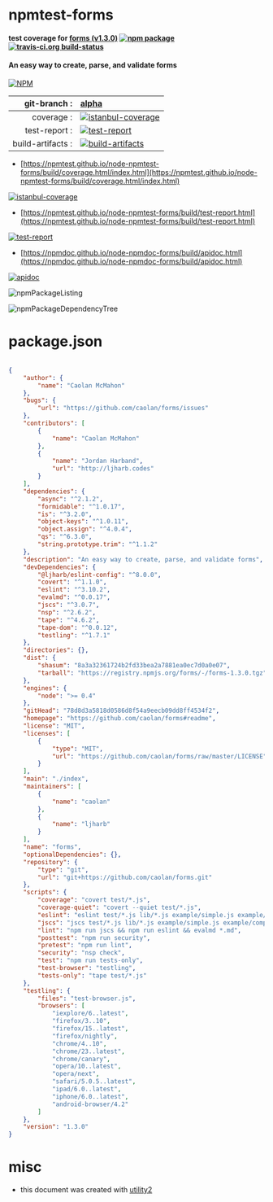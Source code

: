 # npmtest-forms

#### test coverage for  [forms (v1.3.0)](https://github.com/caolan/forms#readme)  [![npm package](https://img.shields.io/npm/v/npmtest-forms.svg?style=flat-square)](https://www.npmjs.org/package/npmtest-forms) [![travis-ci.org build-status](https://api.travis-ci.org/npmtest/node-npmtest-forms.svg)](https://travis-ci.org/npmtest/node-npmtest-forms)

#### An easy way to create, parse, and validate forms

[![NPM](https://nodei.co/npm/forms.png?downloads=true&downloadRank=true&stars=true)](https://www.npmjs.com/package/forms)

| git-branch : | [alpha](https://github.com/npmtest/node-npmtest-forms/tree/alpha)|
|--:|:--|
| coverage : | [![istanbul-coverage](https://npmtest.github.io/node-npmtest-forms/build/coverage.badge.svg)](https://npmtest.github.io/node-npmtest-forms/build/coverage.html/index.html)|
| test-report : | [![test-report](https://npmtest.github.io/node-npmtest-forms/build/test-report.badge.svg)](https://npmtest.github.io/node-npmtest-forms/build/test-report.html)|
| build-artifacts : | [![build-artifacts](https://npmtest.github.io/node-npmtest-forms/glyphicons_144_folder_open.png)](https://github.com/npmtest/node-npmtest-forms/tree/gh-pages/build)|

- [https://npmtest.github.io/node-npmtest-forms/build/coverage.html/index.html](https://npmtest.github.io/node-npmtest-forms/build/coverage.html/index.html)

[![istanbul-coverage](https://npmtest.github.io/node-npmtest-forms/build/screenCapture.buildCi.browser.%252Ftmp%252Fbuild%252Fcoverage.lib.html.png)](https://npmtest.github.io/node-npmtest-forms/build/coverage.html/index.html)

- [https://npmtest.github.io/node-npmtest-forms/build/test-report.html](https://npmtest.github.io/node-npmtest-forms/build/test-report.html)

[![test-report](https://npmtest.github.io/node-npmtest-forms/build/screenCapture.buildCi.browser.%252Ftmp%252Fbuild%252Ftest-report.html.png)](https://npmtest.github.io/node-npmtest-forms/build/test-report.html)

- [https://npmdoc.github.io/node-npmdoc-forms/build/apidoc.html](https://npmdoc.github.io/node-npmdoc-forms/build/apidoc.html)

[![apidoc](https://npmdoc.github.io/node-npmdoc-forms/build/screenCapture.buildCi.browser.%252Ftmp%252Fbuild%252Fapidoc.html.png)](https://npmdoc.github.io/node-npmdoc-forms/build/apidoc.html)

![npmPackageListing](https://npmtest.github.io/node-npmtest-forms/build/screenCapture.npmPackageListing.svg)

![npmPackageDependencyTree](https://npmtest.github.io/node-npmtest-forms/build/screenCapture.npmPackageDependencyTree.svg)



# package.json

```json

{
    "author": {
        "name": "Caolan McMahon"
    },
    "bugs": {
        "url": "https://github.com/caolan/forms/issues"
    },
    "contributors": [
        {
            "name": "Caolan McMahon"
        },
        {
            "name": "Jordan Harband",
            "url": "http://ljharb.codes"
        }
    ],
    "dependencies": {
        "async": "^2.1.2",
        "formidable": "^1.0.17",
        "is": "^3.2.0",
        "object-keys": "^1.0.11",
        "object.assign": "^4.0.4",
        "qs": "^6.3.0",
        "string.prototype.trim": "^1.1.2"
    },
    "description": "An easy way to create, parse, and validate forms",
    "devDependencies": {
        "@ljharb/eslint-config": "^8.0.0",
        "covert": "^1.1.0",
        "eslint": "^3.10.2",
        "evalmd": "^0.0.17",
        "jscs": "^3.0.7",
        "nsp": "^2.6.2",
        "tape": "^4.6.2",
        "tape-dom": "^0.0.12",
        "testling": "^1.7.1"
    },
    "directories": {},
    "dist": {
        "shasum": "8a3a32361724b2fd33bea2a7881ea0ec7d0a0e07",
        "tarball": "https://registry.npmjs.org/forms/-/forms-1.3.0.tgz"
    },
    "engines": {
        "node": ">= 0.4"
    },
    "gitHead": "78d8d3a5818d0586d8f54a9eecb09dd8ff4534f2",
    "homepage": "https://github.com/caolan/forms#readme",
    "license": "MIT",
    "licenses": [
        {
            "type": "MIT",
            "url": "https://github.com/caolan/forms/raw/master/LICENSE"
        }
    ],
    "main": "./index",
    "maintainers": [
        {
            "name": "caolan"
        },
        {
            "name": "ljharb"
        }
    ],
    "name": "forms",
    "optionalDependencies": {},
    "repository": {
        "type": "git",
        "url": "git+https://github.com/caolan/forms.git"
    },
    "scripts": {
        "coverage": "covert test/*.js",
        "coverage-quiet": "covert --quiet test/*.js",
        "eslint": "eslint test/*.js lib/*.js example/simple.js example/complex.js",
        "jscs": "jscs test/*.js lib/*.js example/simple.js example/complex.js",
        "lint": "npm run jscs && npm run eslint && evalmd *.md",
        "posttest": "npm run security",
        "pretest": "npm run lint",
        "security": "nsp check",
        "test": "npm run tests-only",
        "test-browser": "testling",
        "tests-only": "tape test/*.js"
    },
    "testling": {
        "files": "test-browser.js",
        "browsers": [
            "iexplore/6..latest",
            "firefox/3..10",
            "firefox/15..latest",
            "firefox/nightly",
            "chrome/4..10",
            "chrome/23..latest",
            "chrome/canary",
            "opera/10..latest",
            "opera/next",
            "safari/5.0.5..latest",
            "ipad/6.0..latest",
            "iphone/6.0..latest",
            "android-browser/4.2"
        ]
    },
    "version": "1.3.0"
}
```



# misc
- this document was created with [utility2](https://github.com/kaizhu256/node-utility2)
